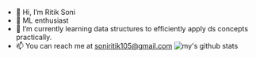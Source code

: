 - 👋 Hi, I’m Ritik Soni
- 👀 ML enthusiast
- 🌱 I’m currently learning data structures to efficiently apply ds concepts practically.
- 📫 You can reach me at soniritik105@gmail.com
![my's github stats](https://github-readme-stats.vercel.app/api?username=ritik007soni&show_icons=true&title_color=fff&icon_color=79ff97&text_color=9f9f9f&bg_color=000)

<!---
ritik007soni/ritik007soni is a ✨ special ✨ repository because its `README.md` (this file) appears on your GitHub profile.
You can click the Preview link to take a look at your changes.
--->
